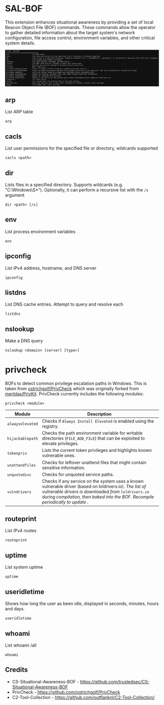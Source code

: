 # SAL-BOF

This extension enhances situational awareness by providing a set of local Beacon Object File (BOF) commands. These commands allow the operator to gather detailed information about the target system's network configuration, file access control, environment variables, and other critical system details.

![](_img/01.png)

## arp

List ARP table

```
arp
```

## cacls

List user permissions for the specified file or directory, wildcards supported

```
cacls <path>
```

## dir

Lists files in a specified directory. Supports wildcards (e.g. "C:\Windows\S*"). Optionally, it can perform a recursive list with the `/s` argument

```
dir <path> [/s]
```

## env

List process environment variables

```
env
```

## ipconfig

List IPv4 address, hostname, and DNS server

```
ipconfig
```

## listdns

List DNS cache entries. Attempt to query and resolve each

```
listdns
```

## nslookup

Make a DNS query

```
nslookup <domain> [server] [type>]
```

# privcheck

BOFs to detect common privilege escalation paths in Windows. This is taken from [ostrichgolf/PrivCheck](https://github.com/ostrichgolf/PrivCheck) which was originally forked from [mertdas/PrivKit](https://github.com/mertdas/PrivKit). PrivCheck currently includes the following modules:

```
privcheck <module>
```

| Module           | Description                                                  |
| ---------------- | ------------------------------------------------------------ |
| `alwayselevated` | Checks if `Always Install Elevated` is enabled using the registry. |
| `hijackablepath` | Checks the path environment variable for writable directories (`FILE_ADD_FILE`) that can be exploited to elevate privileges. |
| `tokenpriv`      | Lists the current token privileges and highlights known vulnerable ones. |
| `unattendfiles`  | Checks for leftover unattend files that might contain sensitive information. |
| `unquotedsvc`    | Checks for unquoted service paths.                           |
| `vulndrivers`    | Checks if any service on the system uses a known vulnerable driver (based on loldrivers.io).  *The list of vulnerable drivers is downloaded from `loldrivers.io` during compilation, then baked into the BOF. Recompile periodically to update* . |



## routeprint

List IPv4 routes

```
routeprint
``` 

## uptime

List system uptime

```
uptime
```

## useridletime

Shows how long the user as been idle, displayed in seconds, minutes, hours and days.

```
useridletime
```

## whoami

List whoami /all

```
whoami
```



## Credits
* CS-Situational-Awareness-BOF - https://github.com/trustedsec/CS-Situational-Awareness-BOF
* PrivCheck - https://github.com/ostrichgolf/PrivCheck
* C2-Tool-Collection - https://github.com/outflanknl/C2-Tool-Collection/